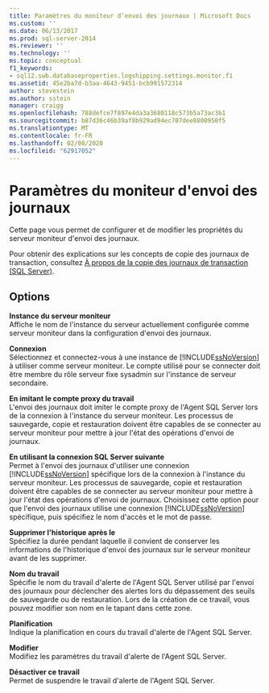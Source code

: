 ```yaml
---
title: Paramètres du moniteur d’envoi des journaux | Microsoft Docs
ms.custom: ''
ms.date: 06/13/2017
ms.prod: sql-server-2014
ms.reviewer: ''
ms.technology: ''
ms.topic: conceptual
f1_keywords:
- sql12.swb.databaseproperties.logshipping.settings.monitor.f1
ms.assetid: 45e2ba7d-b3aa-4643-9451-bcb991572314
author: stevestein
ms.author: sstein
manager: craigg
ms.openlocfilehash: 788defce7f897e4da3a3680118c573b5a73ac3b1
ms.sourcegitcommit: b87d36c46b39af8b929ad94ec707dee8800950f5
ms.translationtype: MT
ms.contentlocale: fr-FR
ms.lasthandoff: 02/08/2020
ms.locfileid: "62917052"
---
```

# <a name="log-shipping-monitor-settings"></a>Paramètres du moniteur d'envoi des journaux
  Cette page vous permet de configurer et de modifier les propriétés du serveur moniteur d'envoi des journaux.  
  
 Pour obtenir des explications sur les concepts de copie des journaux de transaction, consultez [À propos de la copie des journaux de transaction &#40;SQL Server&#41;](../../database-engine/log-shipping/about-log-shipping-sql-server.md).  
  
## <a name="options"></a>Options  
 **Instance du serveur moniteur**  
 Affiche le nom de l'instance du serveur actuellement configurée comme serveur moniteur dans la configuration d'envoi des journaux.  
  
 **Connexion**  
 Sélectionnez et connectez-vous à une instance de [!INCLUDE[ssNoVersion](../../includes/ssnoversion-md.md)] à utiliser comme serveur moniteur. Le compte utilisé pour se connecter doit être membre du rôle serveur fixe sysadmin sur l'instance de serveur secondaire.  
  
 **En imitant le compte proxy du travail**  
 L'envoi des journaux doit imiter le compte proxy de l'Agent SQL Server lors de la connexion à l'instance du serveur moniteur. Les processus de sauvegarde, copie et restauration doivent être capables de se connecter au serveur moniteur pour mettre à jour l'état des opérations d'envoi de journaux.  
  
 **En utilisant la connexion SQL Server suivante**  
 Permet à l'envoi des journaux d'utiliser une connexion [!INCLUDE[ssNoVersion](../../includes/ssnoversion-md.md)] spécifique lors de la connexion à l'instance du serveur moniteur. Les processus de sauvegarde, copie et restauration doivent être capables de se connecter au serveur moniteur pour mettre à jour l'état des opérations d'envoi de journaux. Choisissez cette option pour que l'envoi des journaux utilise une connexion [!INCLUDE[ssNoVersion](../../includes/ssnoversion-md.md)] spécifique, puis spécifiez le nom d'accès et le mot de passe.  
  
 **Supprimer l'historique après le**  
 Spécifiez la durée pendant laquelle il convient de conserver les informations de l'historique d'envoi des journaux sur le serveur moniteur avant de les supprimer.  
  
 **Nom du travail**  
 Spécifie le nom du travail d'alerte de l'Agent SQL Server utilisé par l'envoi des journaux pour déclencher des alertes lors du dépassement des seuils de sauvegarde ou de restauration. Lors de la création de ce travail, vous pouvez modifier son nom en le tapant dans cette zone.  
  
 **Planification**  
 Indique la planification en cours du travail d'alerte de l'Agent SQL Server.  
  
 **Modifier**  
 Modifiez les paramètres du travail d'alerte de l'Agent SQL Server.  
  
 **Désactiver ce travail**  
 Permet de suspendre le travail d'alerte de l'Agent SQL Server.  
  
  
